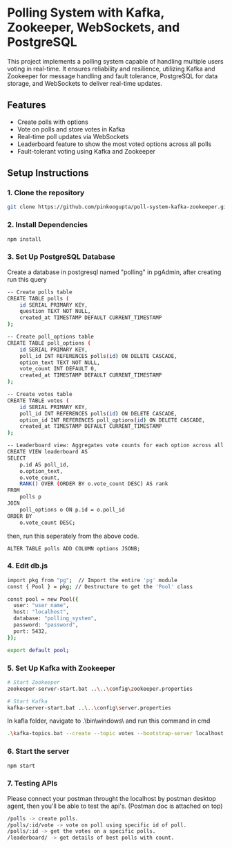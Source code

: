 # Polling System with Kafka, Zookeeper, WebSockets, and PostgreSQL

This project implements a polling system capable of handling multiple users voting in real-time. It ensures reliability and resilience, utilizing Kafka and Zookeeper for message handling and fault tolerance, PostgreSQL for data storage, and WebSockets to deliver real-time updates.

## Features

- Create polls with options
- Vote on polls and store votes in Kafka
- Real-time poll updates via WebSockets
- Leaderboard feature to show the most voted options across all polls
- Fault-tolerant voting using Kafka and Zookeeper

## Setup Instructions

### 1. Clone the repository

```bash
git clone https://github.com/pinkoogupta/poll-system-kafka-zookeeper.git
```
### 2. Install Dependencies

```bash
npm install
```
### 3. Set Up PostgreSQL Database
Create a database in postgresql named "polling" in pgAdmin, after creating run this query
```bash
-- Create polls table
CREATE TABLE polls (
    id SERIAL PRIMARY KEY,
    question TEXT NOT NULL,
    created_at TIMESTAMP DEFAULT CURRENT_TIMESTAMP
);

-- Create poll_options table
CREATE TABLE poll_options (
    id SERIAL PRIMARY KEY,
    poll_id INT REFERENCES polls(id) ON DELETE CASCADE,
    option_text TEXT NOT NULL,
    vote_count INT DEFAULT 0,
    created_at TIMESTAMP DEFAULT CURRENT_TIMESTAMP
);

-- Create votes table
CREATE TABLE votes (
    id SERIAL PRIMARY KEY,
    poll_id INT REFERENCES polls(id) ON DELETE CASCADE,
    option_id INT REFERENCES poll_options(id) ON DELETE CASCADE,
    created_at TIMESTAMP DEFAULT CURRENT_TIMESTAMP
);

-- Leaderboard view: Aggregates vote counts for each option across all polls
CREATE VIEW leaderboard AS
SELECT 
    p.id AS poll_id,
    o.option_text,
    o.vote_count,
    RANK() OVER (ORDER BY o.vote_count DESC) AS rank
FROM 
    polls p
JOIN 
    poll_options o ON p.id = o.poll_id
ORDER BY 
    o.vote_count DESC;
```
then, run this seperately from the above code.
```
ALTER TABLE polls ADD COLUMN options JSONB;
```
### 4. Edit db.js

```bash
import pkg from "pg";  // Import the entire 'pg' module
const { Pool } = pkg; // Destructure to get the 'Pool' class

const pool = new Pool({
  user: "user name",
  host: "localhost",
  database: "polling_system",
  password: "password",
  port: 5432,
});

export default pool;

```
### 5. Set Up Kafka with Zookeeper
```bash
# Start Zookeeper
zookeeper-server-start.bat ..\..\config\zookeeper.properties

# Start Kafka
kafka-server-start.bat ..\..\config\server.properties

```
In kafla folder, navigate to .\bin\windows\ and run this command in cmd 
```bash
.\kafka-topics.bat --create --topic votes --bootstrap-server localhost:9092 --partitions 3 --replication-factor 1
```
### 6. Start the server
```bash
npm start
```
### 7. Testing APIs
Please connect your postman throught the localhost by postman desktop agent, then you'll be able to test the api's. (Postman doc is attached on top)
```bash
/polls -> create polls.
/polls/:id/vote -> vote on poll using specific id of poll.
/polls/:id -> get the votes on a specific polls.
/leaderboard/ -> get details of best polls with count.
```
